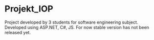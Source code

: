 # Projekt_IOP

Project developed by 3 students for software engineering subject.
Developed using ASP.NET, C#, JS.
For now stable version has not been released yet.
